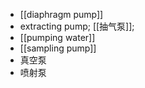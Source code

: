 - [[diaphragm pump]]
- extracting pump; [[抽气泵]]; 
- [[pumping water]]
- [[sampling pump]] 
- 真空泵
- 喷射泵
